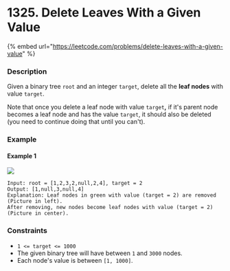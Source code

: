 # 1325. Delete Leaves With a Given Value

{% embed url="https://leetcode.com/problems/delete-leaves-with-a-given-value" %}

### Description

Given a binary tree `root` and an integer `target`, delete all the **leaf nodes** with value `target`.

Note that once you delete a leaf node with value `target`**,** if it's parent node becomes a leaf node and has the value `target`, it should also be deleted (you need to continue doing that until you can't).

### Example

#### Example 1

![](https://assets.leetcode.com/uploads/2020/01/09/sample\_1\_1684.png)

```
Input: root = [1,2,3,2,null,2,4], target = 2
Output: [1,null,3,null,4]
Explanation: Leaf nodes in green with value (target = 2) are removed (Picture in left). 
After removing, new nodes become leaf nodes with value (target = 2) (Picture in center).
```

### Constraints

* `1 <= target <= 1000`
* The given binary tree will have between `1` and `3000` nodes.
* Each node's value is between `[1, 1000]`.
